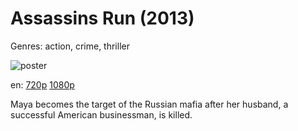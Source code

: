 # Assassins Run (2013)

Genres: action, crime, thriller

![poster](http://image.tmdb.org/t/p/w500/9PivERaRZwxeSm9StmntQw5tw9V.jpg)

en:
  [720p](magnet:?xt=urn:btih:9B7FE6A5AF177302073DC48A3B48B97751B5C165&tr=udp://glotorrents.pw:6969/announce&tr=udp://tracker.opentrackr.org:1337/announce&tr=udp://torrent.gresille.org:80/announce&tr=udp://tracker.openbittorrent.com:80&tr=udp://tracker.coppersurfer.tk:6969&tr=udp://tracker.leechers-paradise.org:6969&tr=udp://p4p.arenabg.ch:1337&tr=udp://tracker.internetwarriors.net:1337)
  [1080p](magnet:?xt=urn:btih:9300E5D90B18D2C00F88A72708B2074002E5124D&tr=udp://glotorrents.pw:6969/announce&tr=udp://tracker.opentrackr.org:1337/announce&tr=udp://torrent.gresille.org:80/announce&tr=udp://tracker.openbittorrent.com:80&tr=udp://tracker.coppersurfer.tk:6969&tr=udp://tracker.leechers-paradise.org:6969&tr=udp://p4p.arenabg.ch:1337&tr=udp://tracker.internetwarriors.net:1337)
  


Maya becomes the target of the Russian mafia after her husband, a successful American businessman, is killed.